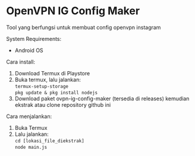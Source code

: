 # OpenVPN IG Config Maker
Tool yang berfungsi untuk membuat config openvpn instagram

System Requirements:
- Android OS

Cara install:
1. Download Termux di Playstore
2. Buka termux, lalu jalankan:\
`termux-setup-storage`\
`pkg update & pkg install nodejs`
3. Download paket ovpn-ig-config-maker (tersedia di releases) kemudian ekstrak atau clone repository github ini

Cara menjalankan:
1. Buka Termux
2. Lalu jalankan:\
`cd [lokasi_file_diekstrak]`\
`node main.js`